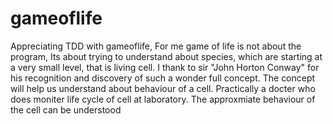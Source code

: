 # gameoflife
Appreciating TDD  with gameoflife, For me game of life is not about the program, Its about trying to understand about species, which are starting at a very small level, that is living cell.
I thank to sir "John Horton Conway" for his recognition and discovery of such a wonder full concept. The concept will help us understand about behaviour of a cell. 
Practically a docter who does moniter life cycle of cell at laboratory. The approxmiate behaviour of the cell can be understood
